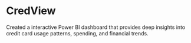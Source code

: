 # CredView
Created a  interactive Power BI dashboard that provides deep insights into credit card usage patterns, spending, and financial trends.

